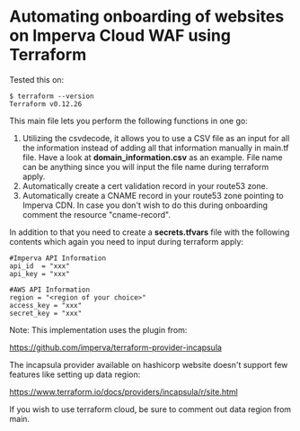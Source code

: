 # Automating onboarding of websites on Imperva Cloud WAF using Terraform

Tested this on:
```
$ terraform --version
Terraform v0.12.26
```

This main file lets you perform the following functions in one go:

1. Utilizing the csvdecode, it allows you to use a CSV file as an input for all the information instead of adding all that information manually in main.tf file. Have a look at **domain_information.csv** as an example. File name can be anything since you will input the file name during terraform apply.
2. Automatically create a cert validation record in your route53 zone.
3. Automatically create a CNAME record in your route53 zone pointing to Imperva CDN. In case you don't wish to do this during onboarding comment the resource "cname-record". 

In addition to that you need to create a **secrets.tfvars** file with the following contents which again you need to input during terraform apply:

```
#Imperva API Information
api_id  = "xxx"
api_key = "xxx"

#AWS API Information
region = "<region of your choice>"
access_key = "xxx"
secret_key = "xxx"
```

Note: This implementation uses the plugin from:

https://github.com/imperva/terraform-provider-incapsula

The incapsula provider available on hashicorp website doesn't support few features like setting up data region:

https://www.terraform.io/docs/providers/incapsula/r/site.html

If you wish to use terraform cloud, be sure to comment out data region from main.
